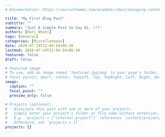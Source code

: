 ```yaml
---
# Documentation: https://sourcethemes.com/academic/docs/managing-content/

title: "My First Blog Post"
subtitle: ""
summary: "Just A Simple Post to Say Hi. !!!"
authors: [Hari Bhatt]
tags: [General]
categories: [Miscellaneous]
date: 2020-07-19T22:04:54+05:30
lastmod: 2020-07-19T22:04:54+05:30
featured: false
draft: false

# Featured image
# To use, add an image named `featured.jpg/png` to your page's folder.
# Focal points: Smart, Center, TopLeft, Top, TopRight, Left, Right, BottomLeft, Bottom, BottomRight.
image:
  caption: ""
  focal_point: ""
  preview_only: false

# Projects (optional).
#   Associate this post with one or more of your projects.
#   Simply enter your project's folder or file name without extension.
#   E.g. `projects = ["internal-project"]` references `content/project/deep-learning/index.md`.
#   Otherwise, set `projects = []`.
projects: []
---
```

